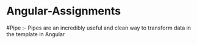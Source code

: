 # Angular-Assignments

#Pipe :-
   Pipes are an incredibly useful and clean way to transform data in the template in Angular